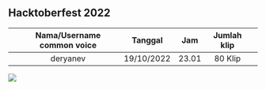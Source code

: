 <!-- copy format isi ini di foldermu -->

## Hacktoberfest 2022


| | Nama/Username common voice | Tanggal | Jam | Jumlah klip | |
| - | :-: | :-: | :-: | :-: | :-: |
| | deryanev | 19/10/2022 | 23.01 | 80 Klip |

<!-- upload gambar di folder yg sama dan klik copy permalink -->
![](https://github.com/id-mozilla/hacktoberfest-2022/blob/c029b271b3c3987dc4a6873ef5744ddaa530256f/common-voice/kontributor-1/lampiran-k1.png)

